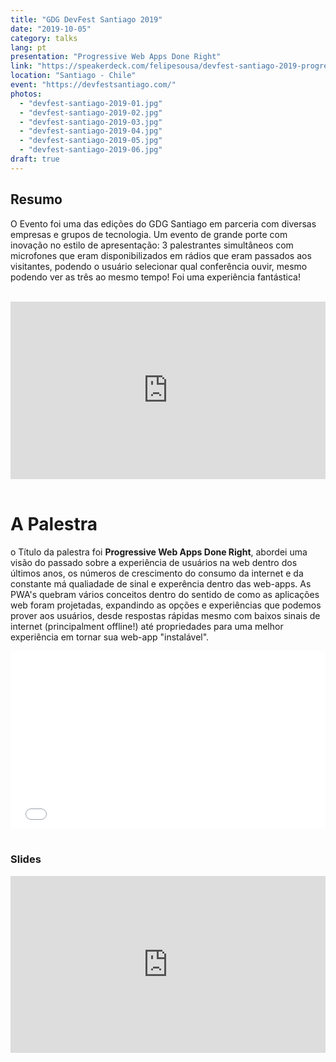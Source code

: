 ```yaml
---
title: "GDG DevFest Santiago 2019"
date: "2019-10-05"
category: talks
lang: pt
presentation: "Progressive Web Apps Done Right"
link: "https://speakerdeck.com/felipesousa/devfest-santiago-2019-progressive-web-apps-done-right"
location: "Santiago - Chile"
event: "https://devfestsantiago.com/"
photos:
  - "devfest-santiago-2019-01.jpg"
  - "devfest-santiago-2019-02.jpg"
  - "devfest-santiago-2019-03.jpg"
  - "devfest-santiago-2019-04.jpg"
  - "devfest-santiago-2019-05.jpg"
  - "devfest-santiago-2019-06.jpg"
draft: true
---
```


## Resumo

O Evento foi uma das edições do GDG Santiago em parceria com diversas empresas e grupos de tecnologia. Um evento de grande porte com inovação no estilo de apresentação: 3 palestrantes simultâneos com microfones que eram disponibilizados em rádios que eram passados aos visitantes, podendo o usuário selecionar qual conferência ouvir, mesmo podendo ver as três ao mesmo tempo! Foi uma experiência fantástica!

<br />

<div style="left: 0; width: 100%; height: 0; position: relative; padding-bottom: 56.25%;"><iframe src="https://www.youtube.com/embed/upVhtUVM27E?rel=0" style="border: 0; top: 0; left: 0; width: 100%; height: 100%; position: absolute;" allowfullscreen scrolling="no" allow="encrypted-media; accelerometer; gyroscope; picture-in-picture"></iframe></div>
<br />

# A Palestra

o Título da palestra foi **Progressive Web Apps Done Right**, abordei uma visão do passado sobre a experiência de usuários na web dentro dos últimos anos, os números de crescimento do consumo da internet e da constante má qualiadade de sinal e experência dentro das web-apps. As PWA's quebram vários conceitos dentro do sentido de como as aplicações web foram projetadas, expandindo as opções e experiências que podemos prover aos usuários, desde respostas rápidas mesmo com baixos sinais de internet (principalment offline!) até propriedades para uma melhor experiência em tornar sua web-app "instalável".
<br />

<div><div style="left: 0; width: 100%; height: 0; position: relative; padding-bottom: 56.25%;"><iframe src="//cdn.iframe.ly/8QGj9ei?playerjs=1&amp;click_to_play=true&amp;_start=40&amp;_end=33m34" style="border: 0; top: 0; left: 0; width: 100%; height: 100%; position: absolute;" allowfullscreen scrolling="no" allow="autoplay *; encrypted-media *; accelerometer; gyroscope; picture-in-picture"></iframe></div></div>

<br />

### Slides

<div style="left: 0; width: 100%; height: 0; position: relative; padding-bottom: 56.1972%;"><iframe src="https://speakerdeck.com/player/f3ec67e4afe44977bc94a2e1e16bcb01" style="border: 0; top: 0; left: 0; width: 100%; height: 100%; position: absolute;" allowfullscreen scrolling="no" allow="encrypted-media"></iframe></div>
